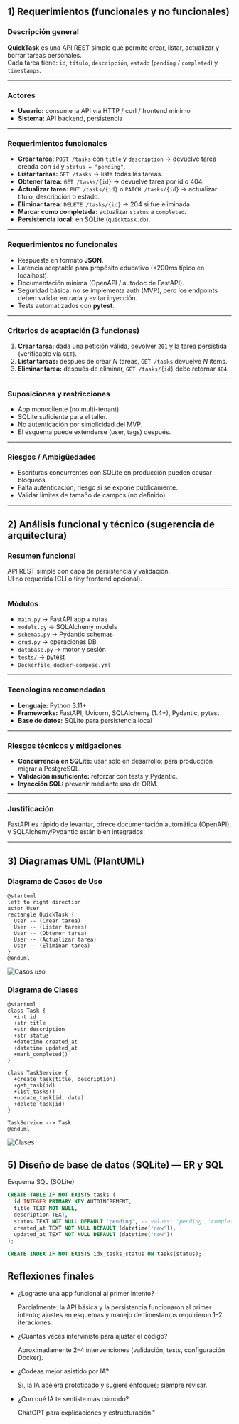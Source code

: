 ## 1) Requerimientos (funcionales y no funcionales)

### Descripción general
**QuickTask** es una API REST simple que permite crear, listar, actualizar y borrar tareas personales.  
Cada tarea tiene: `id`, `título`, `descripción`, `estado` (`pending` / `completed`) y `timestamps`.

---

### Actores
- **Usuario:** consume la API vía HTTP / curl / frontend mínimo  
- **Sistema:** API backend, persistencia

---

### Requerimientos funcionales
- **Crear tarea:** `POST /tasks` con `title` y `description` → devuelve tarea creada con `id` y `status = "pending"`.
- **Listar tareas:** `GET /tasks` → lista todas las tareas.
- **Obtener tarea:** `GET /tasks/{id}` → devuelve tarea por id o 404.
- **Actualizar tarea:** `PUT /tasks/{id}` o `PATCH /tasks/{id}` → actualizar título, descripción o estado.
- **Eliminar tarea:** `DELETE /tasks/{id}` → 204 si fue eliminada.
- **Marcar como completada:** actualizar `status` a `completed`.
- **Persistencia local:** en SQLite (`quicktask.db`).

---

### Requerimientos no funcionales
- Respuesta en formato **JSON**.  
- Latencia aceptable para propósito educativo (<200ms típico en localhost).  
- Documentación mínima (OpenAPI / autodoc de FastAPI).  
- Seguridad básica: no se implementa auth (MVP), pero los endpoints deben validar entrada y evitar inyección.  
- Tests automatizados con **pytest**.

---

### Criterios de aceptación (3 funciones)
1. **Crear tarea:** dada una petición válida, devolver `201` y la tarea persistida (verificable vía `GET`).  
2. **Listar tareas:** después de crear *N* tareas, `GET /tasks` devuelve *N* items.  
3. **Eliminar tarea:** después de eliminar, `GET /tasks/{id}` debe retornar `404`.

---

### Suposiciones y restricciones
- App monocliente (no multi-tenant).  
- SQLite suficiente para el taller.  
- No autenticación por simplicidad del MVP.  
- El esquema puede extenderse (user, tags) después.

---

### Riesgos / Ambigüedades
- Escrituras concurrentes con SQLite en producción pueden causar bloqueos.  
- Falta autenticación; riesgo si se expone públicamente.  
- Validar límites de tamaño de campos (no definido).

---

## 2) Análisis funcional y técnico (sugerencia de arquitectura)

### Resumen funcional
API REST simple con capa de persistencia y validación.  
UI no requerida (CLI o tiny frontend opcional).

---

### Módulos
- `main.py` → FastAPI app + rutas  
- `models.py` → SQLAlchemy models  
- `schemas.py` → Pydantic schemas  
- `crud.py` → operaciones DB  
- `database.py` → motor y sesión  
- `tests/` → pytest  
- `Dockerfile`, `docker-compose.yml`

---

### Tecnologías recomendadas
- **Lenguaje:** Python 3.11+  
- **Frameworks:** FastAPI, Uvicorn, SQLAlchemy (1.4+), Pydantic, pytest  
- **Base de datos:** SQLite para persistencia local  

---

### Riesgos técnicos y mitigaciones
- **Concurrencia en SQLite:** usar solo en desarrollo; para producción migrar a PostgreSQL.  
- **Validación insuficiente:** reforzar con tests y Pydantic.  
- **Inyección SQL:** prevenir mediante uso de ORM.

---

### Justificación
FastAPI es rápido de levantar, ofrece documentación automática (OpenAPI), y SQLAlchemy/Pydantic están bien integrados.

---

## 3) Diagramas UML (PlantUML)

### Diagrama de Casos de Uso

```plantuml
@startuml
left to right direction
actor User
rectangle QuickTask {
  User -- (Crear tarea)
  User -- (Listar tareas)
  User -- (Obtener tarea)
  User -- (Actualizar tarea)
  User -- (Eliminar tarea)
}
@enduml

```


![Casos uso](./casos_uso.png)


### Diagrama de Clases
```
@startuml
class Task {
  +int id
  +str title
  +str description
  +str status
  +datetime created_at
  +datetime updated_at
  +mark_completed()
}

class TaskService {
  +create_task(title, description)
  +get_task(id)
  +list_tasks()
  +update_task(id, data)
  +delete_task(id)
}

TaskService --> Task
@enduml
```

![Clases](./clases.png)

## 5) Diseño de base de datos (SQLite) — ER y SQL

Esquema SQL (SQLite)

```sql
CREATE TABLE IF NOT EXISTS tasks (
  id INTEGER PRIMARY KEY AUTOINCREMENT,
  title TEXT NOT NULL,
  description TEXT,
  status TEXT NOT NULL DEFAULT 'pending', -- values: 'pending','completed'
  created_at TEXT NOT NULL DEFAULT (datetime('now')),
  updated_at TEXT NOT NULL DEFAULT (datetime('now'))
);

CREATE INDEX IF NOT EXISTS idx_tasks_status ON tasks(status);

```


## Reflexiones finales

- ¿Lograste una app funcional al primer intento?

    Parcialmente: la API básica y la persistencia funcionaron al primer intento; ajustes en esquemas y manejo de timestamps requirieron 1–2 iteraciones.

- ¿Cuántas veces interviniste para ajustar el código?

    Aproximadamente 2–4 intervenciones (validación, tests, configuración Docker).

- ¿Codeas mejor asistido por IA?

    Sí, la IA acelera prototipado y sugiere enfoques; siempre revisar.

- ¿Con qué IA te sentiste más cómodo?

    ChatGPT para explicaciones y estructuración."